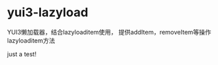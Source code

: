 yui3-lazyload
=============

YUI3懒加载器，结合lazyloaditem使用，
提供addItem，removeItem等操作lazyloaditem方法

just a test!